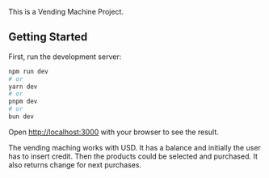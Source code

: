 This is a Vending Machine Project.

## Getting Started

First, run the development server:

```bash
npm run dev
# or
yarn dev
# or
pnpm dev
# or
bun dev
```

Open [http://localhost:3000](http://localhost:3000) with your browser to see the result.


The vending maching works with USD. It has a balance and initially the user has to insert credit. Then the products could be selected and purchased. It also returns change for next purchases. 